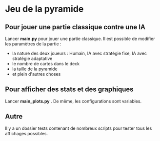 # Jeu de la pyramide

## Pour jouer une partie classique contre une IA

Lancer **main.py** pour jouer une partie classique.
Il est possible de modifier les paramètres de la partie :

- la nature des deux joueurs : Humain, IA avec stratégie fixe, IA avec stratégie adaptative
- le nombre de cartes dans le deck
- la taille de la pyramide
- et plein d'autres choses

## Pour afficher des stats et des graphiques

Lancer **main_plots.py** . De même, les configurations sont variables.

## Autre

Il y a un dossier tests contenant de nombreux scripts pour tester tous les affichages possibles.